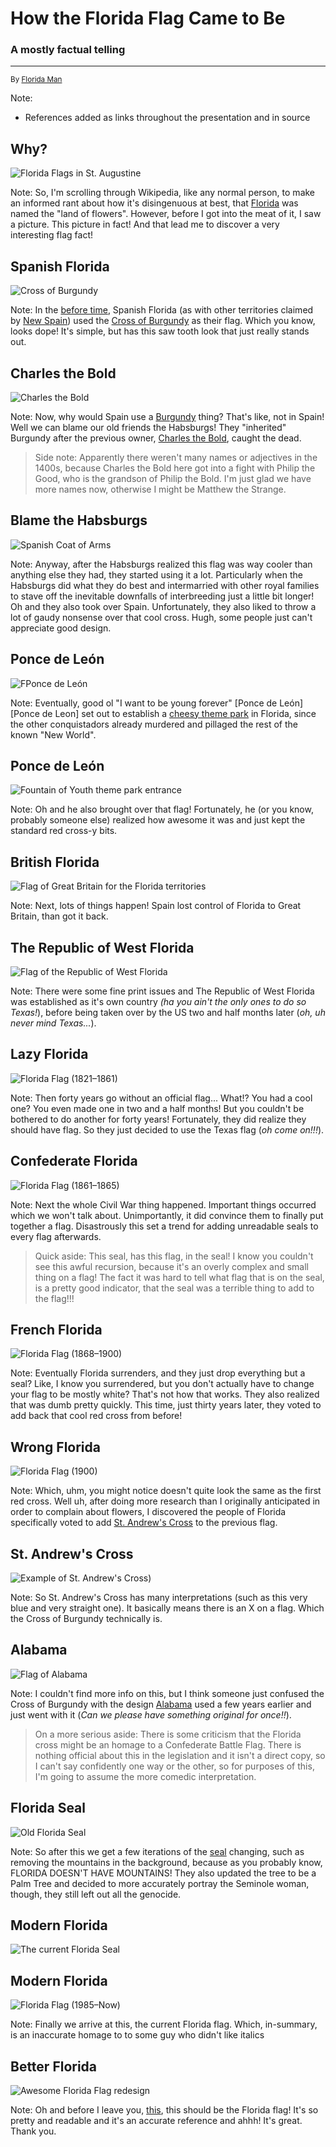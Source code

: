 # How the Florida Flag Came to Be

### A mostly factual telling

<hr>

<small>By [Florida Man](http://www.matthewbooe.com)</small>

Note:
- References added as links throughout the presentation and in source



## Why?

<img class="r-stretch" src="images/Flags-of-Florida-in-San-Agustín.jpg" alt="Florida Flags in St. Augustine" title="Florida Flags in St. Augustine">

Note:
So, I'm scrolling through Wikipedia, like any normal person, to make an informed rant about how it's disingenuous at best, that [Florida][Florida] was named the "land of flowers". However, before I got into the meat of it, I saw a picture. This picture in fact! And that lead me to discover a very interesting flag fact! 



## Spanish Florida

<img class="r-stretch" src="images/Flag-of-Cross-of-Burgundy.png" alt="Cross of Burgundy" title="The Cross of Burgundy">

Note:
In the [before time][Florida Flags], Spanish Florida (as with other territories claimed by [New Spain][New Spain]) used the [Cross of Burgundy][Cross of Burgundy] as their flag. Which you know, looks dope! It's simple, but has this saw tooth look that just really stands out.



## Charles the Bold

<img class="r-stretch" src="images/Charles-the-Bold-1460.jpg" alt="Charles the Bold" title="Charles the Bold">

Note:
Now, why would Spain use a [Burgundy][Burgundy] thing? That's like, not in Spain! Well we can blame our old friends the Habsburgs! They "inherited" Burgundy after the previous owner, [Charles the Bold][Charles the Bold], caught the dead.
> Side note: Apparently there weren't many names or adjectives in the 1400s, because Charles the Bold here got into a fight with Philip the Good, who is the grandson of Philip the Bold. I'm just glad we have more names now, otherwise I might be Matthew the Strange.



## Blame the Habsburgs

<img class="r-stretch" src="images/Royal-Coat-of-arms-of-Spain-(1700-1761).png" alt="Spanish Coat of Arms" title="OK, its the Spanish Coat of Arms, not a flag. My design criticism still stands">

Note:
Anyway, after the Habsburgs realized this flag was way cooler than anything else they had, they started using it a lot. Particularly when the Habsburgs did what they do best and intermarried with other royal families to stave off the inevitable downfalls of interbreeding just a little bit longer! Oh and they also took over Spain. 
Unfortunately, they also liked to throw a lot of gaudy nonsense over that cool cross. Hugh, some people just can't appreciate good design.



## Ponce de León

<img class="r-stretch" src="images/Juan-Ponce-de-León.jpg" alt="FPonce de León" title="Ponce de León">

Note:
Eventually, good ol "I want to be young forever" [Ponce de León][Ponce de Leon] set out to establish a [cheesy theme park][Fountain of Youth Park] in Florida, since the other conquistadors already murdered and pillaged the rest of the known "New World".


## Ponce de León

<img class="r-stretch" src="images/Fountain-of-Youth-Park.jpg" alt="Fountain of Youth theme park entrance" title="Oh yes, there is actually a Foutain of Youth theme park...">

Note:
Oh and he also brought over that flag! Fortunately, he (or you know, probably someone else) realized how awesome it was and just kept the standard red cross-y bits.



## British Florida

<img class="r-stretch" src="images/Great-Britain-Florida.png" alt="Flag of Great Britain for the Florida territories" title="Flag of Great Britain for Florida territories">

Note:
Next, lots of things happen! Spain lost control of Florida to Great Britain, than got it back. 



## The Republic of West Florida

<img class="r-stretch" src="images/West-Florida-Flag.png" alt="Flag of the Republic of West Florida" title="Flag of the Republic of West Florida">

Note:
There were some fine print issues and The Republic of West Florida was established as it's own country _(ha you ain't the only ones to do so Texas!_), before being taken over by the US two and half months later (_oh, uh never mind Texas..._).



## Lazy Florida

<img class="r-stretch" src="images/Florida-Provisional-1861.png" alt="Florida Flag (1821–1861)" title="Florida Flag (1821–1861)">

Note:
Then forty years go without an official flag... What!? You had a cool one? You even made one in two and a half months! But you couldn't be bothered to do another for forty years! Fortunately, they did realize they should have flag. So they just decided to use the Texas flag (_oh come on!!!_).



## Confederate Florida

<img class="r-stretch" src="images/Flag-of-Florida-(1861–1865).png" alt="Florida Flag (1861–1865)" title="Florida Flag (1861–1865)">

Note:
Next the whole Civil War thing happened. Important things occurred which we won't talk about. Unimportantly, it did convince them to finally put together a flag. Disastrously this set a trend for adding unreadable seals to every flag afterwards.
> Quick aside: This seal, has this flag, in the seal! I know you couldn't see this awful recursion, because it's an overly complex and small thing on a flag! The fact it was hard to tell what flag that is on the seal, is a pretty good indicator, that the seal was a terrible thing to add to the flag!!!



## French Florida

<img class="r-stretch" src="images/Flag-of-Florida-(1868–1900).png" alt="Florida Flag (1868–1900)" title="Florida Flag (1868–1900)">

Note:
Eventually Florida surrenders, and they just drop everything but a seal? Like, I know you surrendered, but you don't actually have to change your flag to be mostly white? That's not how that works.
They also realized that was dumb pretty quickly. This time, just thirty years later, they voted to add back that cool red cross from before!



## Wrong Florida

<img class="r-stretch" src="images/Flag-of-Florida-(1900).png" alt="Florida Flag (1900)" title="Florida Flag (1900)">

Note:
Which, uhm, you might notice doesn't quite look the same as the first red cross. Well uh, after doing more research than I originally anticipated in order to complain about flowers, I discovered the people of Florida specifically voted to add [St. Andrew's Cross][St. Andrews Cross] to the previous flag.



## St. Andrew's Cross

<img class="r-stretch" src="images/Naval-Ensign-of-Russia.png" alt="Example of St. Andrew's Cross)" title="Example of St. Andrew's Cross)">

Note:
So St. Andrew's Cross has many interpretations (such as this very blue and very straight one). It basically means there is an X on a flag. Which the Cross of Burgundy technically is. 



## Alabama

<img class="r-stretch" src="images/Flag-of-Alabama.png" alt="Flag of Alabama" title="Flag of Alabama">

Note:
I couldn't find more info on this, but I think someone just confused the Cross of Burgundy with the design [Alabama][Flag of Alabama] used a few years earlier and just went with it (_Can we please have something original for once!!_).
> On a more serious aside: There is some criticism that the Florida cross might be an homage to a Confederate Battle Flag. There is nothing official about this in the legislation and it isn't a direct copy, so I can't say confidently one way or the other, so for purposes of this, I'm going to assume the more comedic interpretation.



## Florida Seal

<img class="r-stretch" src="images/Florida-state-coat-of-arms-(1876).jpg" alt="Old Florida Seal" title="An Old Florida Seal">

Note:
So after this we get a few iterations of the [seal][Florida Seal] changing, such as removing the mountains in the background, because as you probably know, FLORIDA DOESN'T HAVE MOUNTAINS! They also updated the tree to be a Palm Tree and decided to more accurately portray the Seminole woman, though, they still left out all the genocide.



## Modern Florida

<img class="r-stretch" src="images/Current-Florida-Seal.jpg" alt="The current Florida Seal" title="The current Florida Seal">


## Modern Florida

<img class="r-stretch" src="images/Flag-of-Florida-(1985–Now).png" alt="Florida Flag (1985–Now)" title="Florida Flag (1985–Now)">

Note:
Finally we arrive at this, the current Florida flag. Which, in-summary, is an inaccurate homage to to some guy who didn't like italics



## Better Florida

<img class="r-stretch" src="images/Better-Florida-Flag.webp" alt="Awesome Florida Flag redesign" title="Seriously, could we please have this redesing?">

Note:
Oh and before I leave you, [this][Flag Redesign], this should be the Florida flag! It's so pretty and readable and it's an accurate reference and ahhh! It's great. Thank you.

<!-- References -->
[Florida]: https://en.wikipedia.org/wiki/Florida
[Florida Flags]: https://en.wikipedia.org/wiki/Flag_of_Florida
[New Spain]: https://en.wikipedia.org/wiki/New_Spain
[Cross of Burgundy]: https://en.wikipedia.org/wiki/Cross_of_Burgundy
[Burgundy]: https://en.wikipedia.org/wiki/Burgundy
[Charles the Bold]: https://en.wikipedia.org/wiki/Charles_the_Bold
[Juan Ponce de Leon]: https://en.wikipedia.org/wiki/Juan_Ponce_de_Le%C3%B3n#/
[Fountain of Youth Park]: https://en.wikipedia.org/wiki/Fountain_of_Youth_Archaeological_Park
[St. Andrews Cross]: https://en.wikipedia.org/wiki/St._Andrew%27s_Cross
[Flag of Alabama]: https://en.wikipedia.org/wiki/Flag_of_Alabama
[Florida Seal]: https://en.wikipedia.org/wiki/Seal_of_Florida
[Flag Redesign]: http://sunshinestateinsider.com/ten-great-redesign-ideas-for-floridas-state-flag/
